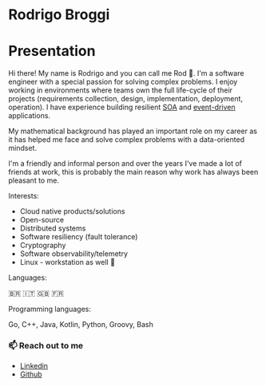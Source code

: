 # Rodrigo Broggi

# Presentation

Hi there! My name is Rodrigo and you can call me Rod :slightly_smiling_face:. I'm a software engineer with a special passion for solving complex problems.
I enjoy working in environments where teams own the full life-cycle of their projects (requirements collection, design, implementation, deployment, operation).
I have experience building resilient [SOA](https://en.wikipedia.org/wiki/Service-oriented_architecture) and [event-driven](https://en.wikipedia.org/wiki/Event-driven_architecture) applications.

My mathematical background has played an important role on my career as it has helped me face and solve complex problems with a data-oriented mindset.

I'm a friendly and informal person and over the years I've made a lot of friends at work, this is probably the main reason why work
has always been pleasant to me.

Interests:

* Cloud native products/solutions
* Open-source
* Distributed systems
* Software resiliency (fault tolerance)
* Cryptography
* Software observability/telemetry
* Linux - workstation as well :slightly_smiling_face:

Languages:

:brazil: :it: :uk: :fr:

Programming languages:

Go, C++, Java, Kotlin, Python, Groovy, Bash


### 📫 Reach out to me

* [Linkedin](https://www.linkedin.com/in/rbroggi/)
* [Github](https://github.com/rbroggi)

